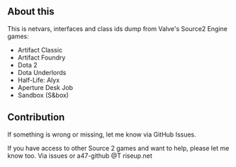 ## About this
This is netvars, interfaces and class ids dump from Valve's Source2 Engine games:

* Artifact Classic
* Artifact Foundry
* Dota 2
* Dota Underlords
* Half-Life: Alyx
* Aperture Desk Job
* Sandbox (S&box)

## Contribution
If something is wrong or missing, let me know via GitHub Issues.

If you have access to other Source 2 games and want to help, please let me know too. Via issues or a47-github @T riseup.net
